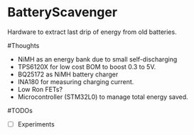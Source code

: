 # BatteryScavenger
Hardware to extract last drip of energy from old batteries.

#Thoughts
* NiMH as an energy bank due to small self-discharging
* TPS6120X for low cost BOM to boost 0.3 to 5V.
* BQ25172 as NiMH battery charger
* INA180 for measuring charging current.
* Low Ron FETs?
* Microcontroller (STM32L0) to manage total energy saved.

#TODOs
- [ ] Experiments
